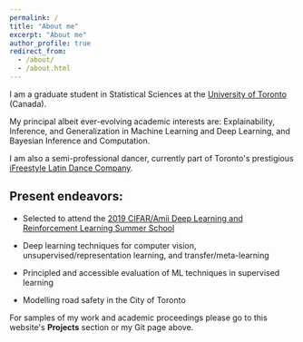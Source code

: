 ```yaml
---
permalink: /
title: "About me"
excerpt: "About me"
author_profile: true
redirect_from: 
  - /about/
  - /about.html
---
```


I am a graduate student in Statistical Sciences at the [University of Toronto](https://www.utoronto.ca/) (Canada).

My principal albeit ever-evolving academic interests are: Explainability, Inference, and Generalization in Machine Learning and Deep Learning, and Bayesian Inference and Computation.

I am also a semi-professional dancer, currently part of Toronto's prestigious [iFreestyle Latin Dance Company](http://www.ifreestyle.ca/).

Present endeavors:
---

* Selected to attend the [2019 CIFAR/Amii Deep Learning and Reinforcement Learning Summer School](https://dlrlsummerschool.ca/about/)

* Deep learning techniques for computer vision, unsupervised/representation learning, and transfer/meta-learning

* Principled and accessible evaluation of ML techniques in supervised learning

* Modelling road safety in the City of Toronto


For samples of my work and academic proceedings please go to this website's **Projects** section or my Git page above.